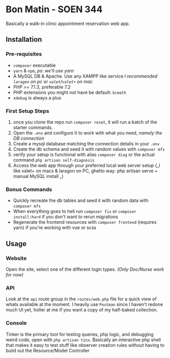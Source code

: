 # Bon Matin - SOEN 344

Basically a walk-in clinic appointment reservation web app.

## Installation

### Pre-requisites
- `composer` executable
- `yarn` & `npm`, _ps: we'll use yarn_
- A MySQL DB & Apache. Use any XAMPP like service _I recommended `laragon` on pc or `valet`/`valet+` on mac_
- PHP >= 7.1.3, preferable 7.2
- PHP extensions you might not have be default: `bcmath`
- `xdebug` is always a plus

### First Setup Steps

1. once you clone the repo run `composer reset`, it will run a batch of the starter commands.
1. Open the `.env` and configure it to work with what you need, _namely the DB connection_
1. Create a mysql database matching the connection details in your `.env`
1. Create the db schema and seed it with random values with `composer mfs`
1. verify your setup is functional with alias `composer diag` or the actual 
   command `php artisan self-diagnosis`
1. Access the web app through your preferred local web server setup
(_I like valet+ on macs & laragon on PC, ghetto way: php artisan serve + manual MySQL install _)

### Bonus Commands
- Quickly recreate the db tables and seed it with random data with `composer mfs`
- When everything goes to hell run `composer fix` or `composer install:hard` if you don't want to rerun migrations
- Regenerate the frontend resources with `composer frontend` (requires yarn) if you're working with vue or scss


## Usage

### Website
Open the site, select one of the different login types. _(Only Doc/Nurse work for now)_

### API
Look at the `api` route group in the `routes/web.php` file for a quick view of whats available at the moment.
I heavily use `Postman` since I haven't redone much UI yet, holler at me if you want a copy of my half-baked collection.

### Console
Tinker is the primary tool for testing queries, php logic, and debugging weird code, 
open with `php artisan tinx`. Basically an interactive php shell that makes it easy to test stuff like
observer creation rules without having to build out the Resource/Model Controller